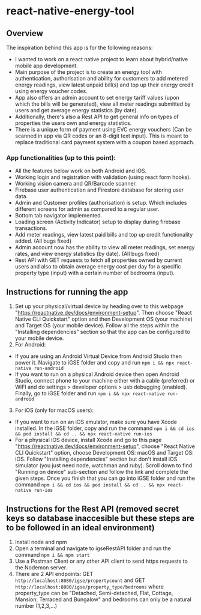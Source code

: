 # react-native-energy-tool


## Overview

The inspiration behind this app is for the following reasons:
 
* I wanted to work on a react native project to learn about hybrid/native mobile app development.
* Main purpose of the project is to create an energy tool with authentication, authorisation and ability for customers to add metered energy readings, view latest unpaid bill(s) and top up their energy credit using energy voucher codes.
* App also offers an admin account to set energy tariff values (upon which the bills will be generated), view all meter readings submitted by users and get average energy statistics (by date).
* Additionally, there's also a Rest API to get general info on types of properties the users own and energy statistics.
* There is a unique form of payment using EVC energy vouchers (Can be scanned in app via QR codes or an 8-digit text input). This is meant to replace traditional card payment system with a coupon based approach.

### App functionalities (up to this point):

* All the features below work on both Android and iOS. 
* Working login and registration with validation (using react form hooks).
* Working vision camera and QR/Barcode scanner.
* Firebase user authentication and Firestore database for storing user data.
* Admin and Customer profiles (authorisation) is setup. Which includes different screens for admin as compared to a regular user.
* Bottom tab navigator implemented.
* Loading screen (Activity Indicator) setup to display during firebase transactions.
* Add meter readings, view latest paid bills and top up credit functionality added. (All bugs fixed)
* Admin account now has the ability to view all meter readings, set energy rates, and view energy statistics (by date). (All bugs fixed)
* Rest API with GET requests to fetch all properties owned by current users and also to obtain average energy cost per day for a specific property type (input) with a certain number of bedrooms (input).

## Instructions for running the app
1. Set up your physical/virtual device by heading over to this webpage "https://reactnative.dev/docs/environment-setup". Then choose "React Native CLI Quickstart" option and then Development OS (your machine) and Target OS (your mobile device). Follow all the steps within the "Installing dependencies" section so that the app can be configured to your mobile device.
2. For Android: 
- If you are using an Android Virtual Device from Android Studio then power it. Navigate to iGSE folder and copy and run ```npm i && npx react-native run-android```
- If you want to run on a physical Android device then open Android Studio, connect phone to your machine either with a cable (preferred) or WiFI and do settings > developer options > usb debugging (enabled). Finally, go to iGSE folder and run ```npm i && npx react-native run-android```
3. For iOS (only for macOS users):
- If you want to run on an iOS emulator, make sure you have Xcode installed. In the iGSE folder, copy and run the command ```npm i && cd ios && pod install && cd .. && npx react-native run-ios```
- For a physical iOS device, install Xcode and go to this page "https://reactnative.dev/docs/environment-setup", choose "React Native CLI Quickstart" option, choose Development OS: macOS and Target OS: iOS. Follow "Installing dependencies" section but don't install iOS simulator (you just need node, watchman and ruby). Scroll down to find "Running on device" sub-section and follow the link and complete the given steps. Once you finish that you can go into iGSE folder and run the command ```npm i && cd ios && pod install && cd .. && npx react-native run-ios```

## Instructions for the Rest API (removed secret keys so database inaccesible but these steps are to be followed in an ideal environment)
1. Install node and npm
2. Open a terminal and navigate to igseRestAPI folder and run the command ```npm i && npm start```
3. Use a Postman Client or any other API client to send https requests to the Nodemon server.
4. There are 2 API endpoints: GET ```http://localhost:8080/igse/propertycount``` and GET ```http://localhost:8080/igse/property_type/bedrooms``` where property_type can be "Detached, Semi-detached, Flat, Cottage, Mansion, Terraced and Bungalow" and bedrooms can only be a natural number (1,2,3,...)
